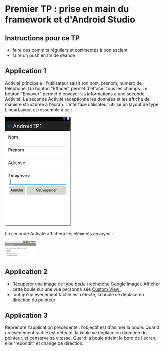 # Premier TP : prise en main du framework et d'Android Studio

## Instructions pour ce TP
- faire des commits réguliers et commentés à bon escient
- faire un push en fin de séance

## Application 1
Activité principale : l'utilisateur saisit son nom, prénom, numéro de téléphone. Un bouton "Effacer" permet d'effacer tous les champs.
Le bouton "Envoyer" permet d'envoyer les informations à une seconde Activité.
La seconde Activité réceptionne les données et les affiche de manière structurée à l'écran.
L'interface utilisateur utilise un layout de type LinearLayout et ressemble à ça :

<img src="snapshot1.png" height="350">

La seconde Activité affichera les éléments envoyés :

<img src="snapshot2.png" width="100">


## Application 2

- Récupérer une image de type boule (recherche Google Image). Afficher cette boule sur une vue personnalisée
<a href="http://developer.android.com/training/custom-views/index.html"> Custom View </a>.
- tant qu'un évenèment tactile est détecté, la boule se déplace en direction du pointeur

## Application 3

Reprendre l'application précédente : l'objectif est d'animer la boule.
Quand un évènement tactile est détecté, la boule se déplace en direction du pointeur, et conserve sa vitesse.
Quand la boule atteint le bord de l'écran, elle "rebondit" et change de direction.
